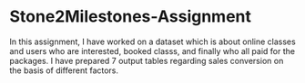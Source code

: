 # Stone2Milestones-Assignment
 In this assignment, I have worked on a dataset which is about online classes and users who are interested, booked classs, and finally who all paid for the packages. I have prepared 7 output tables regarding sales conversion on the basis of different factors.
